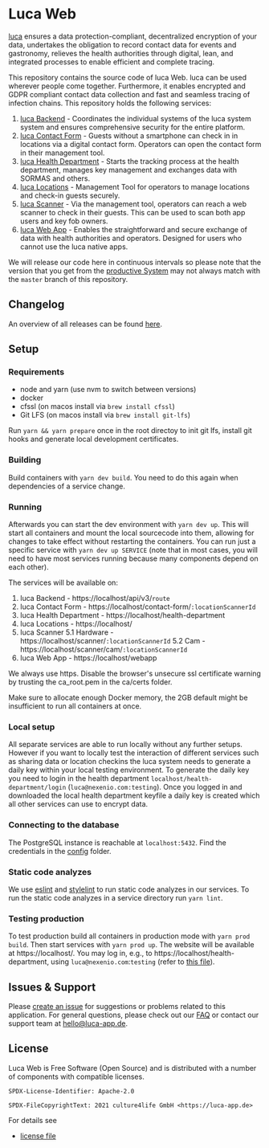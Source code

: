 # Luca Web

[luca](https://luca-app.de) ensures a data protection-compliant, decentralized
encryption of your data, undertakes the obligation to record contact data for
events and gastronomy, relieves the health authorities through digital, lean,
and integrated processes to enable efficient and complete tracing.

This repository contains the source code of luca Web. luca can be used wherever people come together. Furthermore, it enables encrypted and GDPR compliant contact data collection and fast and seamless tracing of infection chains. This repository holds the following services:

1. [luca Backend](services/backend/README.md) - Coordinates the individual systems of the luca system system and ensures comprehensive security for the entire platform.
2. [luca Contact Form](services/contact-form/README.md) - Guests without a smartphone can check in in locations via a digital contact form. Operators can open the contact form in their management tool.
3. [luca Health Department](services/health-department/README.md) - Starts the tracking process at the health department, manages key management and exchanges data with SORMAS and others.
4. [luca Locations](services/locations/README.md) - Management Tool for operators to manage locations and check-in guests securely.
5. [luca Scanner](services/scanner/README.md) - Via the management tool, operators can reach a web scanner to check in their guests. This can be used to scan both app users and key fob owners.
6. [luca Web App](services/webapp/README.md) - Enables the straightforward and secure exchange of data with health authorities and operators. Designed for users who cannot use the luca native apps.

We will release our code here in continuous intervals so please note that the version that you get from the [productive System](https://app.luca-app.de) may not always match with the `master` branch of this repository.

## Changelog

An overview of all releases can be found
[here](https://gitlab.com/lucaapp/web/-/blob/master/CHANGELOG.md).

## Setup

### Requirements

- node and yarn (use nvm to switch between versions)
- docker
- cfssl (on macos install via `brew install cfssl`)
- Git LFS (on macos install via `brew install git-lfs`)

Run `yarn && yarn prepare` once in the root directoy to init git lfs, install git hooks and generate local development certificates.

### Building

Build containers with `yarn dev build`. You need to do this again when dependencies of a service change.

### Running

Afterwards you can start the dev environment with `yarn dev up`. This will start all containers and mount the local sourcecode into them, allowing for changes to take effect without restarting the containers.
You can run just a specific service with `yarn dev up SERVICE` (note that in most cases, you will need to have most services running because many components depend on each other).

The services will be available on:

1. luca Backend - https://localhost/api/v3/`route`
2. luca Contact Form - https://localhost/contact-form/`:locationScannerId`
3. luca Health Department - https://localhost/health-department
4. luca Locations - https://localhost/
5. luca Scanner
   5.1 Hardware - https://localhost/scanner/`:locationScannerId`
   5.2 Cam - https://localhost/scanner/cam/`:locationScannerId`
6. luca Web App - https://localhost/webapp

We always use https. Disable the browser's unsecure ssl certificate warning by trusting the ca_root.pem in the ca/certs folder.

Make sure to allocate enough Docker memory, the 2GB default might be insufficient to run all containers at once.

### Local setup

All separate services are able to run locally without any further setups. However if you want to locally test the interaction of different services such as sharing data or location checkins the luca system needs to generate a daily key within your local testing environment. To generate the daily key you need to login in the health department `localhost/health-department/login` (`luca@nexenio.com:testing`). Once you logged in and downloaded the local health department keyfile a daily key is created which all other services can use to encrypt data.

### Connecting to the database

The PostgreSQL instance is reachable at `localhost:5432`. Find the credentials in the [config](services/backend/config) folder.

### Static code analyzes

We use [eslint](https://eslint.org/) and [stylelint](https://stylelint.io/) to run static code analyzes in our services. To run the static code analyzes in a service directory run `yarn lint`.

### Testing production

To test production build all containers in production mode with `yarn prod build`.
Then start services with `yarn prod up`. The website will be available at https://localhost/.
You may log in, e.g., to https://localhost/health-department, using `luca@nexenio.com`:`testing` (refer to [this file](services/backend/src/database/seeds/createFakeData.js)).

## Issues & Support

Please [create an issue](https://gitlab.com/lucaapp/web/-/issues) for
suggestions or problems related to this application. For general questions,
please check out our [FAQ](https://www.luca-app.de/faq/) or contact our support
team at [hello@luca-app.de](mailto:hello@luca-app.de).

## License

Luca Web is Free Software (Open Source) and is distributed
with a number of components with compatible licenses.

```
SPDX-License-Identifier: Apache-2.0

SPDX-FileCopyrightText: 2021 culture4life GmbH <https://luca-app.de>
```

For details see
 * [license file](https://gitlab.com/lucaapp/web/-/blob/master/LICENSE)
